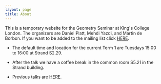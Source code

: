 ```yaml
---
layout: page
title: About
---
```


This is a temporary website for the Geometry Seminar at King's College London.
The organizers are Daniel Platt, Mehdi Yazdi, and Martin de Borbon.
If you want to be added to the mailing list click [HERE](https://mailman.kcl.ac.uk/mailman/listinfo/kcl-geometry-seminar).

* The default time and location for the current Term 1 are Tuesdays 15:00 to 16:00 at Strand S2.29.

* After the talk we have a coffee break in the common room S5.21 in the Strand building.

* Previous talks are [HERE](https://danielplatt.github.io/kcl-geometry-seminar.html).
